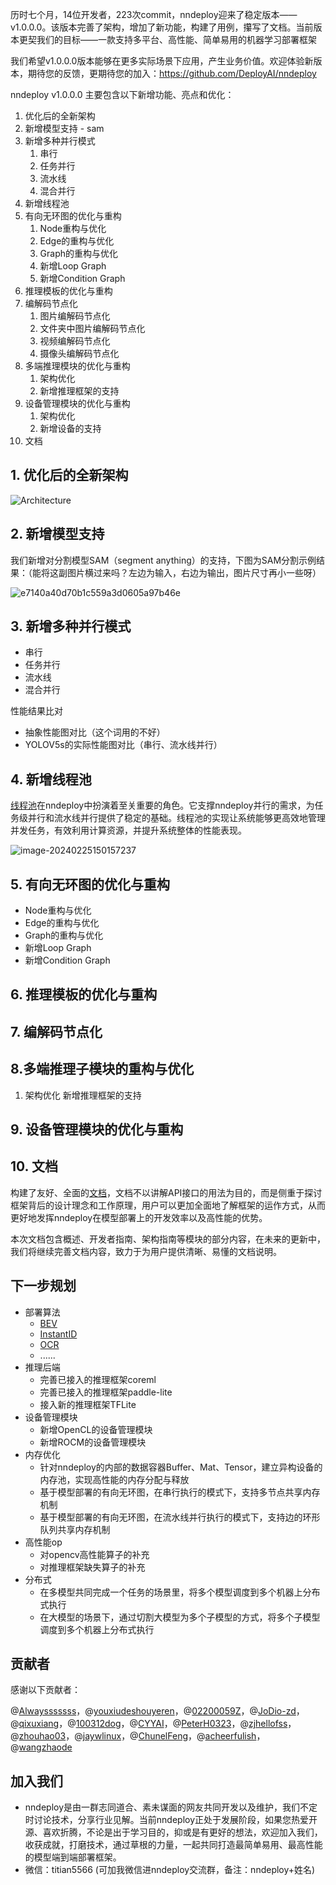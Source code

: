 
历时七个月，14位开发者，223次commit，nndeploy迎来了稳定版本——v1.0.0.0。该版本完善了架构，增加了新功能，构建了用例，攥写了文档。当前版本更契我们的目标——一款支持多平台、高性能、简单易用的机器学习部署框架

我们希望v1.0.0.0版本能够在更多实际场景下应用，产生业务价值。欢迎体验新版本，期待您的反馈，更期待您的加入：https://github.com/DeployAI/nndeploy

nndeploy v1.0.0.0 主要包含以下新增功能、亮点和优化：


1. 优化后的全新架构
2. 新增模型支持 - sam
3. 新增多种并行模式
   1. 串行
   2. 任务并行
   3. 流水线
   4. 混合并行
4. 新增线程池
5. 有向无环图的优化与重构
   1. Node重构与优化
   2. Edge的重构与优化
   3. Graph的重构与优化
   4. 新增Loop Graph
   5. 新增Condition Graph
6. 推理模板的优化与重构
7. 编解码节点化
   1. 图片编解码节点化
   2. 文件夹中图片编解码节点化
   3. 视频编解码节点化
   4. 摄像头编解码节点化
8. 多端推理模块的优化与重构
   1. 架构优化
   2. 新增推理框架的支持
9. 设备管理模块的优化与重构
   1.  架构优化
   2.  新增设备的支持
10. 文档

## 1. 优化后的全新架构

![Architecture](../../image/version_record/v1_0_0_0/architecture.jpg)

## 2. 新增模型支持

我们新增对分割模型SAM（segment anything）的支持，下图为SAM分割示例结果：（能将这副图片横过来吗？左边为输入，右边为输出，图片尺寸再小一些呀）

![e7140a40d70b1c559a3d0605a97b46e](../../image/version_record/v1_0_0_0/sam.png)


## 3. 新增多种并行模式
- 串行
- 任务并行
- 流水线
- 混合并行

性能结果比对

- 抽象性能图对比（这个词用的不好）
- YOLOV5s的实际性能图对比（串行、流水线并行）

## 4. 新增线程池

[线程池](https://github.com/DeployAI/nndeploy/tree/main/include/nndeploy/thread_pool)在nndeploy中扮演着至关重要的角色。它支撑nndeploy并行的需求，为任务级并行和流水线并行提供了稳定的基础。线程池的实现让系统能够更高效地管理并发任务，有效利用计算资源，并提升系统整体的性能表现。

![image-20240225150157237](../../image/version_record/v1_0_0_0/thread_pool.png)


## 5. 有向无环图的优化与重构
- Node重构与优化
- Edge的重构与优化
- Graph的重构与优化
- 新增Loop Graph
- 新增Condition Graph

## 6. 推理模板的优化与重构


## 7. 编解码节点化


## 8.多端推理子模块的重构与优化
1. 架构优化
新增推理框架的支持


## 9. 设备管理模块的优化与重构


## 10. 文档

构建了友好、全面的[文档](https://nndeploy-zh.readthedocs.io/zh/latest/introduction/README.html)，文档不以讲解API接口的用法为目的，而是侧重于探讨框架背后的设计理念和工作原理，用户可以更加全面地了解框架的运作方式，从而更好地发挥nndeploy在模型部署上的开发效率以及高性能的优势。

本次文档包含概述、开发者指南、架构指南等模块的部分内容，在未来的更新中，我们将继续完善文档内容，致力于为用户提供清晰、易懂的文档说明。


## 下一步规划

- 部署算法
  - [BEV](https://github.com/fundamentalvision/BEVFormer)
  - [InstantID](https://github.com/InstantID/InstantID)
  - [OCR](https://github.com/PaddlePaddle/PaddleOCR)
  - ......
- 推理后端
  - 完善已接入的推理框架coreml
  - 完善已接入的推理框架paddle-lite
  - 接入新的推理框架TFLite
- 设备管理模块
  - 新增OpenCL的设备管理模块
  - 新增ROCM的设备管理模块
- 内存优化
  - 针对nndeploy的内部的数据容器Buffer、Mat、Tensor，建立异构设备的内存池，实现高性能的内存分配与释放
  - 基于模型部署的有向无环图，在串行执行的模式下，支持多节点共享内存机制
  - 基于模型部署的有向无环图，在流水线并行执行的模式下，支持边的环形队列共享内存机制
- 高性能op
  - 对opencv高性能算子的补充
  - 对推理框架缺失算子的补充
- 分布式
  - 在多模型共同完成一个任务的场景里，将多个模型调度到多个机器上分布式执行
  - 在大模型的场景下，通过切割大模型为多个子模型的方式，将多个子模型调度到多个机器上分布式执行


## 贡献者

感谢以下贡献者：

@[Alwaysssssss](https://github.com/Alwaysssssss)，@[youxiudeshouyeren](https://github.com/youxiudeshouyeren)，@[02200059Z](https://github.com/02200059Z)，@[JoDio-zd](https://github.com/JoDio-zd)，@[qixuxiang](https://github.com/qixuxiang)，@[100312dog](https://github.com/100312dog)，@[CYYAI](https://github.com/CYYAI)，@[PeterH0323](https://github.com/PeterH0323)，@[zjhellofss](https://github.com/zjhellofss)，@[zhouhao03](https://github.com/zhouhao03)，@[jaywlinux](https://github.com/jaywlinux)，@[ChunelFeng](https://github.com/ChunelFeng)，@[acheerfulish](https://github.com/acheerfulish)，@[wangzhaode](https://github.com/wangzhaode)


## 加入我们

- nndeploy是由一群志同道合、素未谋面的网友共同开发以及维护，我们不定时讨论技术，分享行业见解。当前nndeploy正处于发展阶段，如果您热爱开源、喜欢折腾，不论是出于学习目的，抑或是有更好的想法，欢迎加入我们，收获成就，打磨技术，通过草根的力量，一起共同打造最简单易用、最高性能的模型端到端部署框架。
- 微信：titian5566 (可加我微信进nndeploy交流群，备注：nndeploy+姓名)